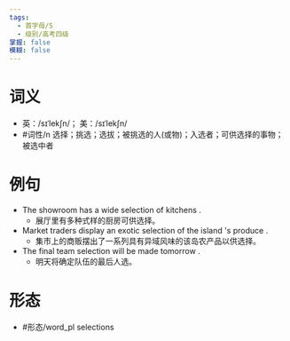 ```yaml
---
tags:
  - 首字母/S
  - 级别/高考四级
掌握: false
模糊: false
---
```

# 词义
- 英：/sɪˈlekʃn/； 美：/sɪˈlekʃn/
- #词性/n  选择；挑选；选拔；被挑选的人(或物)；入选者；可供选择的事物；被选中者
# 例句
- The showroom has a wide selection of kitchens .
	- 展厅里有多种式样的厨房可供选择。
- Market traders display an exotic selection of the island 's produce .
	- 集市上的商贩摆出了一系列具有异域风味的该岛农产品以供选择。
- The final team selection will be made tomorrow .
	- 明天将确定队伍的最后人选。
# 形态
- #形态/word_pl selections
